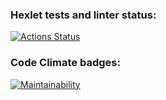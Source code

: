 ### Hexlet tests and linter status:
[![Actions Status](https://github.com/VictoriaBoyarkina/frontend-project-12/actions/workflows/hexlet-check.yml/badge.svg)](https://github.com/VictoriaBoyarkina/frontend-project-12/actions)

### Code Climate badges:
[![Maintainability](https://api.codeclimate.com/v1/badges/168a35ce95f1fc9b1689/maintainability)](https://codeclimate.com/github/VictoriaBoyarkina/frontend-project-12/maintainability)